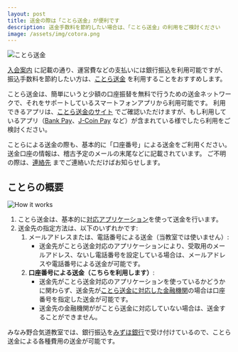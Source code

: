 ```yaml
---
layout: post
title: 送金の際は「ことら送金」が便利です
description: 送金手数料を節約したい場合は、「ことら送金」の利用をご検討ください
image: /assets/img/cotora.png
---
```


![ことら送金]({{site.baseurl}}/assets/img/cotora.png)

[Cotra]:https://www.cotra.ne.jp/p2pservice/
[CotraApps]:https://www.cotra.ne.jp/member/
[GettingStarted]:{{site.baseurl}}/getting_started.html
[Contacts]:{{site.baseurl}}/contacts.html
[Bank Pay]:https://jeppo.jp/bankpay/cotra/
[J-Coin Pay]:https://j-coin.jp/user/guide/

[入会案内][GettingStarted] に記載の通り、運営費などの支払いには銀行振込を利用可能ですが、振込手数料を節約したい方は、[ことら送金][Cotra] を利用することをおすすめします。

ことら送金は、簡単にいうと少額の口座振替を無料で行うための送金ネットワークで、それをサポートしているスマートフォンアプリから利用可能です。
利用できるアプリは、[ことら送金のサイト][CotraApps] でご確認いただけますが、もし利用しているアプリ（[Bank Pay]、[J-Coin Pay] など）が含まれている様でしたら利用をご検討ください。

ことらによる送金の際も、基本的に「口座番号」による送金をご利用ください。
送金口座の情報は、稽古予定のメールの末尾などに記載されています。
ご不明の際は、[連絡先][Contacts] までご連絡いただけばお知らせします。

## ことらの概要

[Cotra_Banks]:https://www.cotra.ne.jp/member/
[Cotra_Apps]:https://www.cotra.ne.jp/member/
[Mizuho]:https://www.mizuhobank.co.jp/

![How it works]({{site.baseurl}}/assets/img/Cotra_Basics.svg)

1. ことら送金は、基本的に[対応アプリケーション][Cotra_Apps]を使って送金を行います。
1. 送金先の指定方法は、以下のいずれかです:
    1. メールアドレスまたは、電話番号による送金（当教室では使いません）:<br>
        - 送金先がことら送金対応のアプリケーションにより、受取用のメールアドレス、ないし電話番号を設定している場合は、メールアドレスや電話番号による送金が可能です。
    1. **口座番号による送金（こちらを利用します）**:<br>
        - 送金先がことら送金対応のアプリケーションを使っているかどうかに関わらず、送金先が[ことら送金に対応した金融機関][Cotra_Banks]の場合は口座番号を指定した送金が可能です。
        - 送金先の金融機関ががことら送金に対応していない場合は、送金することができません。
        
みなみ野合気道教室では、銀行振込を[みずほ銀行][Mizuho]で受け付けているので、ことら送金による各種費用の送金が可能です。
